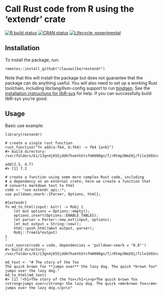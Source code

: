 
<!-- README.md is generated from README.Rmd. Please edit that file -->

Call Rust code from R using the ‘extendr’ crate
===============================================

<!-- badges: start -->

[![R build
status](https://github.com/clauswilke/rextendr/workflows/R-CMD-check/badge.svg)](https://github.com/clauswilke/rextendr/actions)
[![CRAN
status](https://www.r-pkg.org/badges/version/rextendr)](https://CRAN.R-project.org/package=rextendr)
[![Lifecycle:
experimental](https://img.shields.io/badge/lifecycle-experimental-orange.svg)](https://www.tidyverse.org/lifecycle/#experimental)
<!-- badges: end -->

Installation
------------

To install the package, run:

    remotes::install_github("clauswilke/rextendr")

Note that this will install the package but does not guarantee that the
package can do anything useful. You will also need to set up a working
Rust toolchain, including libclang/llvm-config support to run
[bindgen](https://rust-lang.github.io/rust-bindgen/). See the
[installation instructions for
libR-sys](https://github.com/extendr/libR-sys) for help. If you can
successfully build libR-sys you’re good.

Usage
-----

Basic use example:

    library(rextendr)

    # create a single rust function
    rust_function("fn add(a:f64, b:f64) -> f64 {a+b}")
    #> build directory: /var/folders/b1/13gn4j655jddkfhxmtk5tsfm0000gn/T//Rtmp3Nm20j/file1693cee42723

    add(2.5, 4.7)
    #> [1] 7.2

    # create a function using some more complex Rust code, including
    # a dependency on an external crate; here we create a function that
    # converts markdown text to html
    code <- "use extendr_api::*;
    use pulldown_cmark::{Parser, Options, html};

    #[extendr]
    fn md_to_html(input: &str) -> Robj {
        let mut options = Options::empty();
        options.insert(Options::ENABLE_TABLES);
        let parser = Parser::new_ext(input, options);
        let mut output = String::new();
        html::push_html(&mut output, parser);
        Robj::from(&*output)
    }
    "
    rust_source(code = code, dependencies = 'pulldown-cmark = "0.8"')
    #> build directory: /var/folders/b1/13gn4j655jddkfhxmtk5tsfm0000gn/T//Rtmp3Nm20j/file1693cee42723

    md_text <- "# The story of the fox
    The quick brown fox **jumps over** the lazy dog. The quick *brown fox* jumps over the lazy dog."
    md_to_html(md_text)
    #> [1] "<h1>The story of the fox</h1>\n<p>The quick brown fox <strong>jumps over</strong> the lazy dog. The quick <em>brown fox</em> jumps over the lazy dog.</p>\n"
